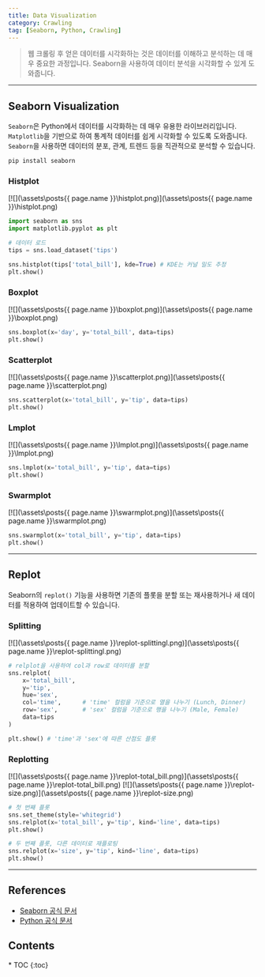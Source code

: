```yaml
---
title: Data Visualization
category: Crawling
tag: [Seaborn, Python, Crawling]
---
```


> 웹 크롤링 후 얻은 데이터를 시각화하는 것은 데이터를 이해하고 분석하는 데 매우 중요한 과정입니다. Seaborn을 사용하여 데이터 분석을 시각화할 수 있게 도와줍니다.

---

## Seaborn Visualization
`Seaborn`은 Python에서 데이터를 시각화하는 데 매우 유용한 라이브러리입니다. `Matplotlib`을 기반으로 하여 통계적 데이터를 쉽게 시각화할 수 있도록 도와줍니다. `Seaborn`을 사용하면 데이터의 분포, 관계, 트렌드 등을 직관적으로 분석할 수 있습니다.

```bash
pip install seaborn
```

### Histplot
[![](\assets\posts\{{ page.name }}\histplot.png)](\assets\posts\{{ page.name }}\histplot.png)
```python
import seaborn as sns
import matplotlib.pyplot as plt

# 데이터 로드
tips = sns.load_dataset('tips')

sns.histplot(tips['total_bill'], kde=True) # KDE는 커널 밀도 추정
plt.show() 
```

### Boxplot
[![](\assets\posts\{{ page.name }}\boxplot.png)](\assets\posts\{{ page.name }}\boxplot.png)
```python
sns.boxplot(x='day', y='total_bill', data=tips)
plt.show()
```

### Scatterplot
[![](\assets\posts\{{ page.name }}\scatterplot.png)](\assets\posts\{{ page.name }}\scatterplot.png)
```python
sns.scatterplot(x='total_bill', y='tip', data=tips)
plt.show()
```

### Lmplot 
[![](\assets\posts\{{ page.name }}\lmplot.png)](\assets\posts\{{ page.name }}\lmplot.png)
```python
sns.lmplot(x='total_bill', y='tip', data=tips)
plt.show()
```

### Swarmplot 
[![](\assets\posts\{{ page.name }}\swarmplot.png)](\assets\posts\{{ page.name }}\swarmplot.png)
```python
sns.swarmplot(x='total_bill', y='tip', data=tips)
plt.show()
```

---

## Replot
Seaborn의 `replot()` 기능을 사용하면 기존의 플롯을 분할 또는 재사용하거나 새 데이터를 적용하여 업데이트할 수 있습니다.

### Splitting
[![](\assets\posts\{{ page.name }}\replot-splittingl.png)](\assets\posts\{{ page.name }}\replot-splittingl.png)
```python
# relplot을 사용하여 col과 row로 데이터를 분할
sns.relplot(
    x='total_bill', 
    y='tip', 
    hue='sex', 
    col='time',      # 'time' 컬럼을 기준으로 열을 나누기 (Lunch, Dinner)
    row='sex',       # 'sex' 컬럼을 기준으로 행을 나누기 (Male, Female)
    data=tips
)

plt.show() # 'time'과 'sex'에 따른 산점도 플롯
```

### Replotting
[![](\assets\posts\{{ page.name }}\replot-total_bill.png)](\assets\posts\{{ page.name }}\replot-total_bill.png)
[![](\assets\posts\{{ page.name }}\replot-size.png)](\assets\posts\{{ page.name }}\replot-size.png)
```python
# 첫 번째 플롯
sns.set_theme(style='whitegrid')
sns.relplot(x='total_bill', y='tip', kind='line', data=tips)
plt.show()

# 두 번째 플롯, 다른 데이터로 재플로팅
sns.relplot(x='size', y='tip', kind='line', data=tips)
plt.show()
```

---

## References
- [Seaborn 공식 문서](https://seaborn.pydata.org/)
- [Python 공식 문서](https://docs.python.org/3/)

<nav class='post-toc' markdown='1'>
  <h2>Contents</h2>
* TOC
{:toc}
</nav>
